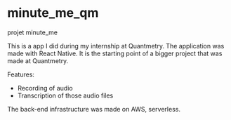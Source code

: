 # minute_me_qm
projet minute_me

This is a app I did during my internship at Quantmetry. The application was made with React Native. It is the starting point of a bigger project that was made at Quantmetry.

Features:

- Recording of audio
- Transcription of those audio files

The back-end infrastructure was made on AWS, serverless.
